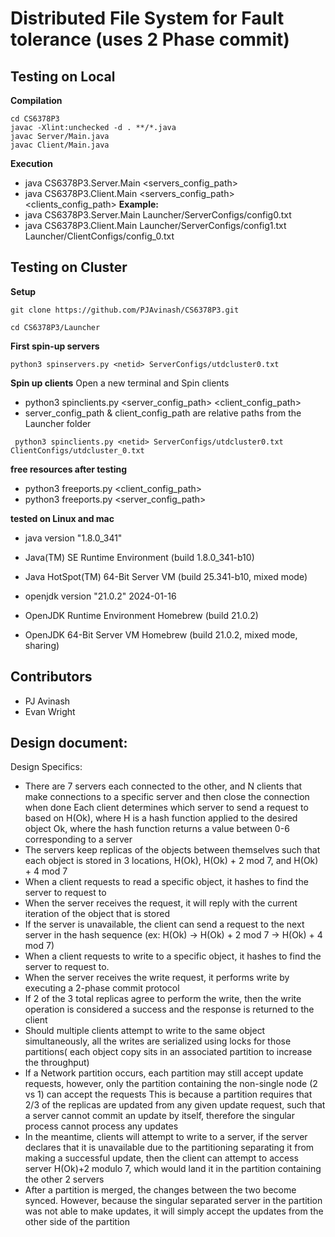 # Distributed File System for Fault tolerance (uses 2 Phase commit)


## Testing on Local
**Compilation**
```
cd CS6378P3
javac -Xlint:unchecked -d . **/*.java 
javac Server/Main.java  
javac Client/Main.java 
``` 

**Execution**
- java CS6378P3.Server.Main <servers_config_path>
- java CS6378P3.Client.Main <servers_config_path>  <clients_config_path>
**Example:**
- java CS6378P3.Server.Main Launcher/ServerConfigs/config0.txt
- java CS6378P3.Client.Main Launcher/ServerConfigs/config1.txt Launcher/ClientConfigs/config_0.txt



## Testing on Cluster
**Setup**
```
git clone https://github.com/PJAvinash/CS6378P3.git
```
```
cd CS6378P3/Launcher
```

**First spin-up servers**
```
python3 spinservers.py <netid> ServerConfigs/utdcluster0.txt
```
**Spin up clients**
Open a new terminal and Spin clients 
- python3 spinclients.py <netid> <server_config_path> <client_config_path>
- server_config_path &  client_config_path are relative paths from the Launcher folder
```
 python3 spinclients.py <netid> ServerConfigs/utdcluster0.txt  ClientConfigs/utdcluster_0.txt
```
**free resources after testing**
- python3 freeports.py <netid> <client_config_path>
- python3 freeports.py <netid> <server_config_path>

**tested on Linux and mac**

- java version "1.8.0_341"
- Java(TM) SE Runtime Environment (build 1.8.0_341-b10)
- Java HotSpot(TM) 64-Bit Server VM (build 25.341-b10, mixed mode)

- openjdk version "21.0.2" 2024-01-16
- OpenJDK Runtime Environment Homebrew (build 21.0.2)
- OpenJDK 64-Bit Server VM Homebrew (build 21.0.2, mixed mode, sharing)


## Contributors
- PJ Avinash
- Evan Wright

## Design document:

Design Specifics:
- There are 7 servers each connected to the other, and N clients that make connections to a specific server and then close the connection when done
Each client determines which server to send a request to based on H(Ok), where H is a hash function applied to the desired object Ok, where the hash function returns a value between 0-6 corresponding to a server
- The servers keep replicas of the objects between themselves such that each object is stored in 3 locations, H(Ok), H(Ok) + 2 mod 7, and H(Ok) + 4 mod 7
- When a client requests to read a specific object, it hashes to find the server to request to
- When the server receives the request, it will reply with the current iteration of the object that is stored
- If the server is unavailable, the client can send a request to the next server in the hash sequence (ex: H(Ok) → H(Ok) + 2 mod 7 → H(Ok) + 4 mod 7)
- When a client requests to write to a specific object, it hashes to find the server to request to.
- When the server receives the write request, it performs write by executing a 2-phase commit protocol
- If 2 of the 3 total replicas agree to perform the write, then the write operation is considered a success and the response is returned to the client
- Should multiple clients attempt to write to the same object simultaneously, all the writes are serialized using locks for those partitions( each object copy sits in an associated partition to increase the throughput)
- If a Network partition occurs, each partition may still accept update requests, however, only the partition containing the non-single node (2 vs 1) can accept the requests
This is because a partition requires that 2/3 of the replicas are updated from any given update request, such that a server cannot commit an update by itself, therefore the singular process cannot process any updates
- In the meantime, clients will attempt to write to a server, if the server declares that it is unavailable due to the partitioning separating it from making a successful update, then the client can attempt to access server H(Ok)+2 modulo 7, which would land it in the partition containing the other 2 servers
- After a partition is merged, the changes between the two become synced. However, because the singular separated server in the partition was not able to make updates, it will simply accept the updates from the other side of the partition

 


 


 






 


 


 






 


 


 
 




 


 




 




 


 
 
 
 




 




 


 




 
















